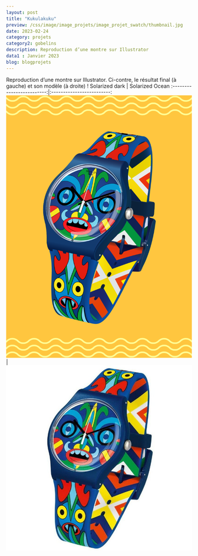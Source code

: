 ```yaml
---
layout: post
title: "Kukulakuku"
preview: /css/image/image_projets/image_projet_swatch/thumbnail.jpg
date: 2023-02-24
category: projets 
category2: gobelins
description: Reproduction d’une montre sur Illustrator
data1 : Janvier 2023
blog: blogprojets
---
```


Reproduction d’une montre sur Illustrator.
Ci-contre, le résultat final (à gauche) et son modèle (à droite) !
Solarized dark             |  Solarized Ocean
:-------------------------:|:-------------------------:
![](/css/image/image_projets/image_projet_swatch/img1.jpg)  |  ![](/css/image/image_projets/image_projet_swatch/img2.jpg)
